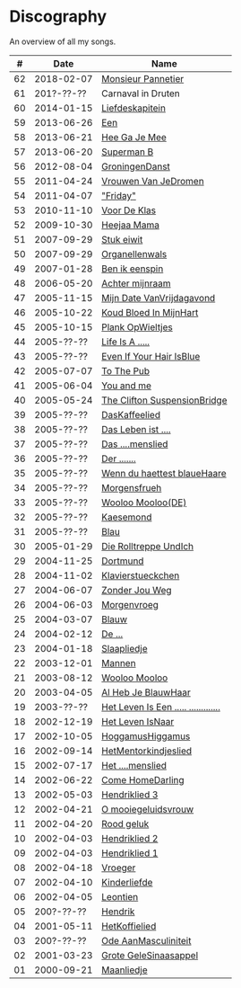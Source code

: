 # Discography

An overview of all my songs.

#|Date|Name
---|---|---
62 | 2018-02-07 | [Monsieur Pannetier](MonsieurPannetier.md)
61 | 201?-??-?? | Carnaval in Druten
60 | 2014-01-15 | [Liefdeskapitein](Liefdeskapitein.md)
59 | 2013-06-26 | [Een](Een.md)
58 | 2013-06-21 | [Hee Ga Je Mee](HeeGaJeMee.md)
57 | 2013-06-20 | [Superman B](SupermanB.md)
56 | 2012-08-04 | [GroningenDanst](GroningenDanst.md)
55 | 2011-04-24 | [Vrouwen Van JeDromen](VrouwenVanJeDromen.md)
54 | 2011-04-07 | ["Friday"](Friday.md)
53 | 2010-11-10 | [Voor De Klas](VoorDeKlas.md)
52 | 2009-10-30 | [Heejaa Mama](HeejaaMama.md)
51 | 2007-09-29 | [Stuk eiwit](StukEiwit.md)
50 | 2007-09-29 | [Organellenwals](Organellenwals.md)
49 | 2007-01-28 | [Ben ik eenspin](BenIkEenSpin.md)
48 | 2006-05-20 | [Achter mijnraam](AchterMijnRaam.md)
47 | 2005-11-15 | [Mijn Date VanVrijdagavond](MijnDateVanVrijdagavond.md)
46 | 2005-10-22 | [Koud Bloed In MijnHart](KoudBloedInMijnHart.md)
45 | 2005-10-15 | [Plank OpWieltjes](PlankOpWieltjes.md)
44 | 2005-??-?? | [Life Is A .....](LifeIsABitch.md)
43 | 2005-??-?? | [Even If Your Hair IsBlue](EvenIfYourHairIsBlue.md)
42 | 2005-07-07 | [To The Pub](ToThePub.md)
41 | 2005-06-04 | [You and me](YouAndMe.md)
40 | 2005-05-24 | [The Clifton SuspensionBridge](TheCliftonSuspensionBridge.md)
39 | 2005-??-?? | [DasKaffeelied](DasKaffeelied.md)
38 | 2005-??-?? | [Das Leben ist ....](DasLebenIstMist.md)
37 | 2005-??-?? | [Das ....menslied](DasFickmenschLied.md)
36 | 2005-??-?? | [Der .......](DerSchwanz.md)
35 | 2005-??-?? | [Wenn du haettest blaueHaare](WennDuHaettestBlaueHaare.md)
34 | 2005-??-?? | [Morgensfrueh](Morgensfrueh.md)
33 | 2005-??-?? | [Wooloo Mooloo(DE)](WoolooMoolooDE.md)
32 | 2005-??-?? | [Kaesemond](Kaesemond.md)
31 | 2005-??-?? | [Blau](Blau.md)
30 | 2005-01-29 | [Die Rolltreppe UndIch](DieRolltreppeUndIch.md)
29 | 2004-11-25 | [Dortmund](Dortmund.md)
28 | 2004-11-02 | [Klavierstueckchen](Klavierstueckchen.md)
27 | 2004-06-07 | [Zonder Jou Weg](ZonderJouWeg.md)
26 | 2004-06-03 | [Morgenvroeg](Morgenvroeg.md)
25 | 2004-03-07 | [Blauw](Blauw.md)
24 | 2004-02-12 | [De ...](DeLul.md)
23 | 2004-01-18 | [Slaapliedje](Slaapliedje.md)
22 | 2003-12-01 | [Mannen](Mannen.md)
21 | 2003-08-12 | [Wooloo Mooloo](WoolooMooloo.md)
20 | 2003-04-05 | [Al Heb Je BlauwHaar](AlHebJeBlauwHaar.md)
19 | 2003-??-?? | [Het Leven Is Een ..... .............](HetLevenIsEenVuileKolerelijer.md)
18 | 2002-12-19 | [Het Leven IsNaar](HetLevenIsNaar.md)
17 | 2002-10-05 | [HoggamusHiggamus](HoggamusHiggamus.md)
16 | 2002-09-14 | [HetMentorkindjeslied](HetMentorkindjeslied.md)
15 | 2002-07-17 | [Het ....menslied](HetNeukmenslied.md)
14 | 2002-06-22 | [Come HomeDarling](ComeHomeDarling.md)
13 | 2002-05-03 | [Hendriklied 3](Hendriklied3.md)
12 | 2002-04-21 | [O mooiegeluidsvrouw](OMooieGeluidsvrouw.md)
11 | 2002-04-20 | [Rood geluk](RoodGeluk.md)
10 | 2002-04-03 | [Hendriklied 2](Hendriklied2.md)
09 | 2002-04-03 | [Hendriklied 1](Hendriklied1.md)
08 | 2002-04-18 | [Vroeger](Vroeger.md)
07 | 2002-04-10 | [Kinderliefde](Kinderliefde.md)
06 | 2002-04-05 | [Leontien](Leontien.md)
05 | 200?-??-?? | [Hendrik](Hendrik.md)
04 | 2001-05-11 | [HetKoffielied](HetKoffielied.md)
03 | 200?-??-?? | [Ode AanMasculiniteit](OdeAanMasculiniteit.md)
02 | 2001-03-23 | [Grote GeleSinaasappel](GroteGeleSinaasappel.md)
01 | 2000-09-21 | [Maanliedje](Maanliedje.md)
